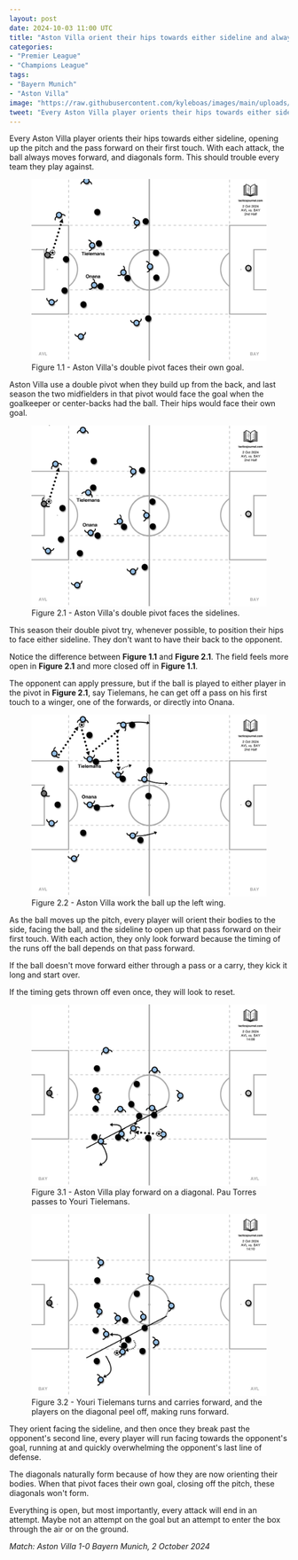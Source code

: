 ```yaml
---
layout: post
date: 2024-10-03 11:00 UTC
title: "Aston Villa orient their hips towards either sideline and always play forward"
categories:
- "Premier League"
- "Champions League"
tags:
- "Bayern Munich"
- "Aston Villa"
image: "https://raw.githubusercontent.com/kyleboas/images/main/uploads/2024/10/03/Image-03Oct2024_00:53:01.png"
tweet: "Every Aston Villa player orients their hips towards either sideline, opening up the pitch and the pass forward on their first touch. With each attack, the ball always moves forward, and diagonals form. This should trouble every team they play against..."
---
```


Every Aston Villa player orients their hips towards either sideline, opening up the pitch and the pass forward on their first touch. With each attack, the ball always moves forward, and diagonals form. This should trouble every team they play against.

<!---more--->

<figure>
    <img src="https://raw.githubusercontent.com/kyleboas/images/main/uploads/2024/10/03/Image-03Oct2024_00:10:35.png">
    <figcaption>Figure 1.1 - Aston Villa's double pivot faces their own goal.</figcaption>
</figure>

Aston Villa use a double pivot when they build up from the back, and last season the two midfielders in that pivot would face the goal when the goalkeeper or center-backs had the ball. Their hips would face their own goal.

<figure>
    <img src="https://raw.githubusercontent.com/kyleboas/images/main/uploads/2024/10/03/Image-03Oct2024_00:10:32.png">
    <figcaption>Figure 2.1 - Aston Villa's double pivot faces the sidelines.</figcaption>
</figure>

This season their double pivot try, whenever possible, to position their hips to face either sideline. They don't want to have their back to the opponent.

Notice the difference between **Figure 1.1** and **Figure 2.1**. The field feels more open in **Figure 2.1** and more closed off in **Figure 1.1**. 

The opponent can apply pressure, but if the ball is played to either player in the pivot in **Figure 2.1**, say Tielemans, he can get off a pass on his first touch to a winger, one of the forwards, or directly into Onana.

<figure>
    <img src="https://raw.githubusercontent.com/kyleboas/images/main/uploads/2024/10/03/Image-03Oct2024_00:10:34.png">
    <figcaption>Figure 2.2 - Aston Villa work the ball up the left wing.</figcaption>
</figure>

As the ball moves up the pitch, every player will orient their bodies to the side, facing the ball, and the sideline to open up that pass forward on their first touch. With each action, they only look forward because the timing of the runs off the ball depends on that pass forward. 

If the ball doesn't move forward either through a pass or a carry, they kick it long and start over.

If the timing gets thrown off even once, they will look to reset.

<figure>
    <img src="https://raw.githubusercontent.com/kyleboas/images/main/uploads/2024/10/03/Image-03Oct2024_00:33:48.png">
    <figcaption>Figure 3.1 - Aston Villa play forward on a diagonal. Pau Torres passes to Youri Tielemans.</figcaption>
</figure>
<figure>
    <img src="https://raw.githubusercontent.com/kyleboas/images/main/uploads/2024/10/03/Image-03Oct2024_00:10:38.png">
    <figcaption>Figure 3.2 - Youri Tielemans turns and carries forward, and the players on the diagonal peel off, making runs forward. </figcaption>
</figure>

They orient facing the sideline, and then once they break past the opponent's second line, every player will run facing towards the opponent's goal, running at and quickly overwhelming the opponent's last line of defense.

The diagonals naturally form because of how they are now orienting their bodies. When that pivot faces their own goal, closing off the pitch, these diagonals won't form.

Everything is open, but most importantly, every attack will end in an attempt. Maybe not an attempt on the goal but an attempt to enter the box through the air or on the ground. 

*Match: Aston Villa 1-0 Bayern Munich, 2 October 2024*
